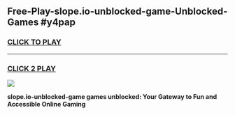 
## Free-Play-slope.io-unblocked-game-Unblocked-Games #y4pap
<h3>
<a href="https://news.freeplayer.one?title=slope.io-unblocked-game&ref=8M">CLICK TO PLAY</a></h3>
<hr>

<h3>
<a href="https://news.freeplayer.one?title=slope.io-unblocked-game&ref=8M">CLICK 2 PLAY</a>
  
</h3>

<a href="https://news.freeplayer.one?title=slope.io-unblocked-game&ref=8M"><img src="https://clearcache.store/games.png"></a>


**slope.io-unblocked-game games unblocked: Your Gateway to Fun and Accessible Online Gaming**
